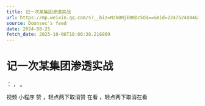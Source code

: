 ```yaml
---
title: 记一次某集团渗透实战
url: https://mp.weixin.qq.com/s?__biz=Mzk0NjE0NDc5OQ==&mid=2247524804&idx=1&sn=d75e7d2a8db3212d0c5b7d1afbf92332
source: Doonsec's feed
date: 2024-08-25
fetch_date: 2025-10-06T18:00:38.216869
---
```


# 记一次某集团渗透实战

：
，
。

视频
小程序
赞
，轻点两下取消赞
在看
，轻点两下取消在看